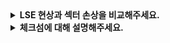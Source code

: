 <details>
  <summary><strong>LSE 현상과 섹터 손상을 비교해주세요.</strong></summary>

<br>

  ### LSE

  숨어있는 섹터 에러
  - 디스크 섹터가 어떤 이유로든 손상되었을 때
  - 에러 정정 코드 ECC를 사용하여 블럭비트가 괜찮은지 판단, 어떤 경우는 고치기도 하지만, 상태가 좋지 않고, 정보가 없으면 에러를 리턴
  - 하나 이상의LSE를 갖고 있는 고가의 드라이브들은 저가의 드라이브들처럼 추가적인에러를 만들어 낸다.
  - 대부분의 드라이브들의 연간 에러율은 둘째 해에 증가한다.
  - 디스크 크기에 비례 증가
  - LSE를 갖고 있는 대부분 디스크는 50개 미만의 LSE
  - LSE를 갖고 있으면 추가적인 LSE 만들 확률 o
  - 공간과 시간 징겨성이 상당 두드러짐
  - 디스크를 지우는 것이 유용 (이것으로 LSE 대부분 발견)

  <br>
  
  <해결방안>
  - 미러링 RAID는 사본을 보관
  - RAID-4/5는 패리티 그룹 내 다른 블럭을 활용해 재생성

  <br>

  ### 섹터 손상
  
  손상 여부를 인식할 수 없게 내용이 손상된 경우
  - 블럭 내용을 읽혀지긴 하지만, 잘못된 데이터가 리턴된다. (조용한 오류)
  - 같은 급 드라이브들이라고 해도 모델에 따라 손상 확률 차이가 크다
  - 사용 연한에 따른 영향은 모델에 따라 다르다
  - 워크로드와 디스크 크기는 섹터 손상 빈도에 영향 없다
  - 섹터 손상 발생 대부분 디스크는 단지 몇개의 손상된 부분을 갖고 있다.
  - RAID로 묶인 디스크들 간이나 하나의 디스크에 있는 손상은 독립적이지 않다.
  - LSE와는 연관성이 약하다

  <br>

  <해결방안>
  - 체크섬을 통해 해결  
  
</details>

<details>
  <summary><strong>체크섬에 대해 설명해주세요.</strong></summary>

<br>

  ### 체크섬

  데이터 청크를 입력으로 함수 값을 계산, 결과는 데이터에 대한 작은 요약 정보로, 용량이 크지 않다.
  데이터 손상,변경 여부를 시스템이 판단할 수 있도록 하는 행동.

  1. XOR 연산
     - 가장 단순
     - 체크섬을 계산하는 열에서 두 개 값이 변하면 손상 검출이 불가능 
  2. 덧셈
     - 각 데이터에 2의 보수 덧셈을 하고, 오버플로우는 무시
     - 데이터가 쉬프트된 경우는 발견못할 수도
  3. Fletcher checksum
     - 두 개의 체크 바이트와 s1, s2 연산 (s1 = s1+di mod 255, s2=s2+s1 mod 255)
     - 다양한 에러와 동시다발적인 에러 검출 가능
  4. Cyclic Redundacny Check(CRC)
     - 데이터 블럭을 큰 이진수로 여기고, 사전에 합의한 값으로 나눈 후 나머지 값
    
  **모든 체크섬은 완벽하지 않다. 충돌이 발생하기 때문이다.**
  충돌은 두 개의 전혀 다른 내용인 블럭이 동일한 체크섬을 가지는 것을 의미한다.
  체크섬이라는 것이 요약 정보이기 때문에 충돌이 발생할 수 밖에 없다.

  체크섬을 이용하면서 공간, 시간 오버헤드가 발생한다.
  - 체크섬을 디스크에 저장해두어야 하고, 연산을 해야하므로 공간 오버헤드
  - 데이터 저장,접근하면서 연산하는 시간 오버헤드
  
</details>
